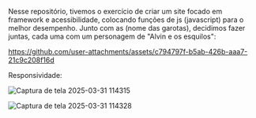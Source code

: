 Nesse repositório, tivemos o exercício de criar um site focado em framework e acessibilidade, colocando funções de js (javascript) para o melhor desempenho. Junto com as (nome das garotas), decidimos fazer juntas, cada uma com um personagem de "Alvin e os esquilos":


https://github.com/user-attachments/assets/c794797f-b5ab-426b-aaa7-21c9c208f16d

Responsividade:

![Captura de tela 2025-03-31 114315](https://github.com/user-attachments/assets/c5a194a5-89e0-4e4f-965c-09773b146409)

![Captura de tela 2025-03-31 114328](https://github.com/user-attachments/assets/3d8671bc-7d94-4ad7-9c2d-e1295c229936)
